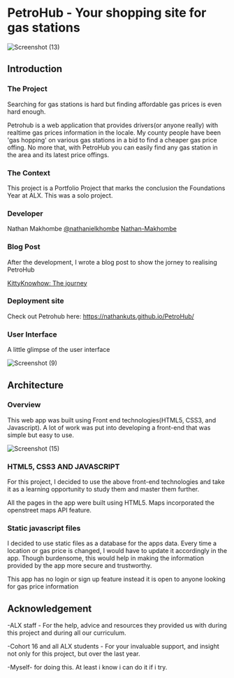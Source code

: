 # PetroHub - Your shopping site for gas stations
![Screenshot (13)](https://github.com/nathankuts/PetroHub/assets/158057320/7756b868-d458-4620-8231-10846dfc488e)

## Introduction

### The Project
Searching for gas stations is hard but finding affordable gas prices is even hard enough.

Petrohub is a web application that provides drivers(or anyone really) with realtime gas prices information in the locale. My county people have been 'gas hopping' on various gas stations in a bid to find a cheaper gas price offing. No more that, with PetroHub you can easily find any gas station in the area and its latest price offings.

### The Context
This project is a Portfolio Project that marks the conclusion the Foundations Year at ALX. This was a solo project.

### Developer
Nathan Makhombe [@nathanielkhombe](https://twitter.com/nathanielkhombe)    [Nathan-Makhombe](https://www.linkedin.com/in/nathan-makhombe-4663582a7/)

### Blog Post
After the development, I wrote a blog post to show the jorney to realising PetroHub

[KittyKnowhow: The journey](https://medium.com/@dillysannan/kittyknowhow-the-journey-b7cddcbb8453)

### Deployment site
Check out Petrohub here: https://nathankuts.github.io/PetroHub/

### User Interface
A little glimpse of the user interface

![Screenshot (9)](https://github.com/nathankuts/PetroHub/assets/158057320/6ca1f6a6-9269-4c8d-aefa-060a8f954cbe)



## Architecture
### Overview
This web app was built using Front end technologies(HTML5, CSS3, and Javascript). A lot of work was put into developing a front-end that was simple but easy to use. 

![Screenshot (15)](https://github.com/nathankuts/PetroHub/assets/158057320/8aedc83b-efd3-435e-97c4-5e7d3abb1a95)

### HTML5, CSS3 AND JAVASCRIPT
For this project, I decided to use the above front-end technologies and take it as a learning opportunity to study them and master them further.

All the pages in the app were built using HTML5. Maps incorporated the openstreet maps API feature.

### Static javascript files
I decided to use static files as a database for the apps data. Every time a location or gas price is changed, I would have to update it accordingly in the app. Though burdensome, this would help in making the information provided by the app more secure and trustworthy.

This app has no login or sign up feature instead it is open to anyone looking for gas price information

## Acknowledgement
-ALX staff - For the help, advice and resources they provided us with during this project and during all our curriculum.

-Cohort 16 and all ALX students - For your invaluable support, and insight not only for this project, but over the last year.

-Myself- for doing this. At least i know i can do it if i try.
